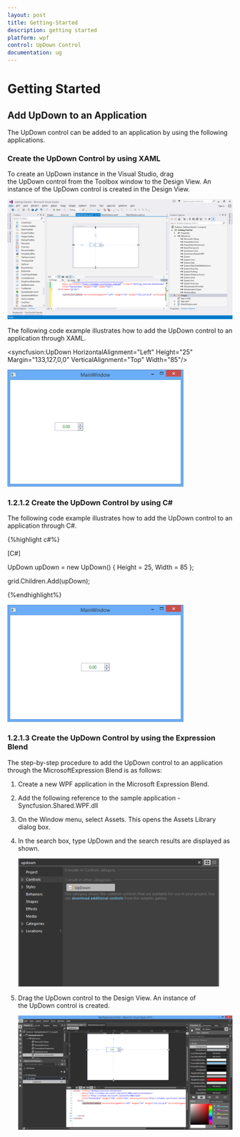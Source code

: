 ```yaml
---
layout: post
title: Getting-Started
description: getting started
platform: wpf
control: UpDown Control
documentation: ug
---
```


# Getting Started

## Add UpDown to an Application

The UpDown control can be added to an application by using the following applications.

### Create the UpDown Control by using XAML

To create an UpDown instance in the Visual Studio, drag the UpDown control from the Toolbox window to the Design View. An instance of the UpDown control is created in the Design View.

![](Getting-Started_images/Getting-Started_img1.png)



The following code example illustrates how to add the UpDown control to an application through XAML.

<syncfusion:UpDown HorizontalAlignment="Left" Height="25" Margin="133,127,0,0" VerticalAlignment="Top" Width="85"/>



![](Getting-Started_images/Getting-Started_img2.png)



### 1.2.1.2 Create the UpDown Control by using C#

The following code example illustrates how to add the UpDown control to an application through C#.

{%highlight c#%}

[C#]


UpDown upDown = new UpDown() { Height = 25, Width = 85 };

grid.Children.Add(upDown);

{%endhighlight%}

![](Getting-Started_images/Getting-Started_img3.png)



### 1.2.1.3 Create the UpDown Control by using the Expression Blend

The step-by-step procedure to add the UpDown control to an application through the MicrosoftExpression Blend is as follows:

1. Create a new WPF application in the Microsoft Expression Blend.
2. Add the following reference to the sample application - Syncfusion.Shared.WPF.dll
3. On the Window menu, select Assets. This opens the Assets Library dialog box.
4. In the search box, type UpDown and the search results are displayed as shown.



   ![](Getting-Started_images/Getting-Started_img4.png)



5. Drag the UpDown control to the Design View. An instance of the UpDown control is created.

   ![](Getting-Started_images/Getting-Started_img5.png)



